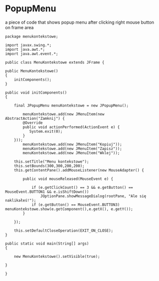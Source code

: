 # PopupMenu
a piece of code that shows popup menu after clicking right mouse button on frame area


    package menukontekstowe;
    
    import javax.swing.*;
    import java.awt.*;
    import java.awt.event.*;

    public class MenuKontekstowe extends JFrame {
       
    public MenuKontekstowe()
    {
        initComponents();
    }
    
    public void initComponents()
    {
        
        final JPopupMenu menuKontekstowe = new JPopupMenu();
        
            menuKontekstowe.add(new JMenuItem(new AbstractAction("Zamknij") {
            @Override
            public void actionPerformed(ActionEvent e) {
               System.exit(0);
            }
        }));
            menuKontekstowe.add(new JMenuItem("Kopiuj"));
            menuKontekstowe.add(new JMenuItem("Zapisz"));
            menuKontekstowe.add(new JMenuItem("Wklej"));
        
        this.setTitle("Menu kontekstowe");
        this.setBounds(300,300,200,200);
        this.getContentPane().addMouseListener(new MouseAdapter() {
        
            public void mouseReleased(MouseEvent e) {
                
                if (e.getClickCount() == 3 && e.getButton() == MouseEvent.BUTTON1 && e.isShiftDown())
                    JOptionPane.showMessageDialog(rootPane, "Ale się naklikałeś!");
                if (e.getButton() == MouseEvent.BUTTON3) menuKontekstowe.show(e.getComponent(),e.getX(), e.getY());
            }
            
        });
                
        this.setDefaultCloseOperation(EXIT_ON_CLOSE);
    }
    
    public static void main(String[] args) 
    {
         
        new MenuKontekstowe().setVisible(true);
        
    }
    
    }
